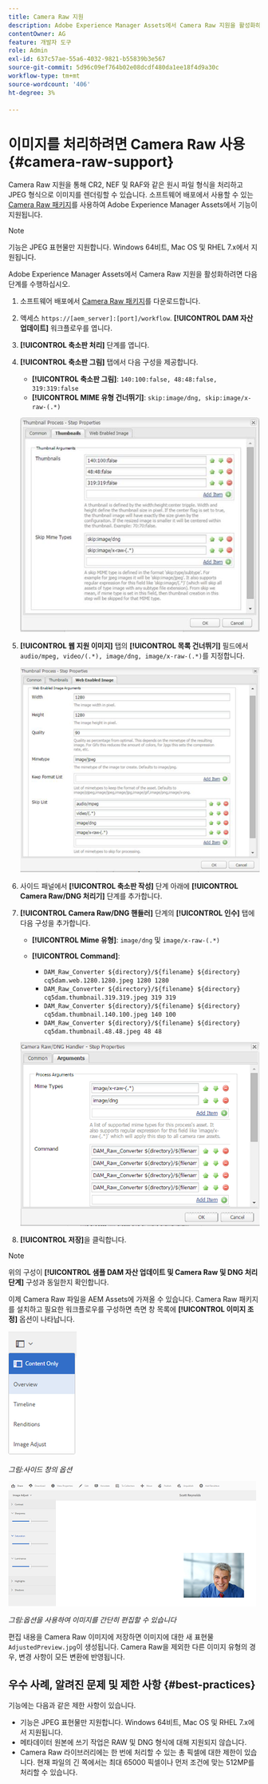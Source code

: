 ```yaml
---
title: Camera Raw 지원
description: Adobe Experience Manager Assets에서 Camera Raw 지원을 활성화하는 방법을 알아봅니다.
contentOwner: AG
feature: 개발자 도구
role: Admin
exl-id: 637c57ae-55a6-4032-9821-b55839b3e567
source-git-commit: 5d96c09ef764b02e08dcdf480da1ee18f4d9a30c
workflow-type: tm+mt
source-wordcount: '406'
ht-degree: 3%

---
```


# 이미지를 처리하려면 Camera Raw 사용 {#camera-raw-support}

Camera Raw 지원을 통해 CR2, NEF 및 RAF와 같은 원시 파일 형식을 처리하고 JPEG 형식으로 이미지를 렌더링할 수 있습니다. 소프트웨어 배포에서 사용할 수 있는 [Camera Raw 패키지](https://experience.adobe.com/#/downloads/content/software-distribution/en/aem.html?package=/content/software-distribution/en/details.html/content/dam/aem/public/adobe/packages/aem630/product/assets/aem-assets-cameraraw-pkg)를 사용하여 Adobe Experience Manager Assets에서 기능이 지원됩니다.

>[!NOTE]
>
>기능은 JPEG 표현물만 지원합니다. Windows 64비트, Mac OS 및 RHEL 7.x에서 지원됩니다.

Adobe Experience Manager Assets에서 Camera Raw 지원을 활성화하려면 다음 단계를 수행하십시오.

1. 소프트웨어 배포에서 [Camera Raw 패키지](https://experience.adobe.com/#/downloads/content/software-distribution/en/aem.html?package=/content/software-distribution/en/details.html/content/dam/aem/public/adobe/packages/aem630/product/assets/aem-assets-cameraraw-pkg)를 다운로드합니다.

1. 액세스 `https://[aem_server]:[port]/workflow`. **[!UICONTROL DAM 자산 업데이트]** 워크플로우를 엽니다.

1. **[!UICONTROL 축소판 처리]** 단계를 엽니다.

1. **[!UICONTROL 축소판 그림]** 탭에서 다음 구성을 제공합니다.

   * **[!UICONTROL 축소판 그림]**:  `140:100:false, 48:48:false, 319:319:false`
   * **[!UICONTROL MIME 유형 건너뛰기]**: `skip:image/dng, skip:image/x-raw-(.*)`

   ![chlimage](assets/chlimage_1-334.png)

1. **[!UICONTROL 웹 지원 이미지]** 탭의 **[!UICONTROL 목록 건너뛰기]** 필드에서 `audio/mpeg, video/(.*), image/dng, image/x-raw-(.*)`를 지정합니다.

   ![chlimage](assets/chlimage_1-335.png)

1. 사이드 패널에서 **[!UICONTROL 축소판 작성]** 단계 아래에 **[!UICONTROL Camera Raw/DNG 처리기]** 단계를 추가합니다.

1. **[!UICONTROL Camera Raw/DNG 핸들러]** 단계의 **[!UICONTROL 인수]** 탭에 다음 구성을 추가합니다.

   * **[!UICONTROL Mime 유형]**: `image/dng` 및  `image/x-raw-(.*)`
   * **[!UICONTROL Command]**:

      * `DAM_Raw_Converter ${directory}/${filename} ${directory} cq5dam.web.1280.1280.jpeg 1280 1280`
      * `DAM_Raw_Converter ${directory}/${filename} ${directory} cq5dam.thumbnail.319.319.jpeg 319 319`
      * `DAM_Raw_Converter ${directory}/${filename} ${directory} cq5dam.thumbnail.140.100.jpeg 140 100`
      * `DAM_Raw_Converter ${directory}/${filename} ${directory} cq5dam.thumbnail.48.48.jpeg 48 48`

   ![chlimage_1-336](assets/chlimage_1-336.png)

1. **[!UICONTROL 저장]**&#x200B;을 클릭합니다.

>[!NOTE]
>
>위의 구성이 **[!UICONTROL 샘플 DAM 자산 업데이트 및 Camera Raw 및 DNG 처리 단계]** 구성과 동일한지 확인합니다.

이제 Camera Raw 파일을 AEM Assets에 가져올 수 있습니다. Camera Raw 패키지를 설치하고 필요한 워크플로우를 구성하면 측면 창 목록에 **[!UICONTROL 이미지 조정]** 옵션이 나타납니다.

![chlimage_1-337](assets/chlimage_1-337.png)

*그림:사이드 창의 옵션*

![chlimage_1-338](assets/chlimage_1-338.png)

*그림:옵션을 사용하여 이미지를 간단히 편집할 수 있습니다*

편집 내용을 Camera Raw 이미지에 저장하면 이미지에 대한 새 표현물 `AdjustedPreview.jpg`이 생성됩니다. Camera Raw을 제외한 다른 이미지 유형의 경우, 변경 사항이 모든 변환에 반영됩니다.

## 우수 사례, 알려진 문제 및 제한 사항 {#best-practices}

기능에는 다음과 같은 제한 사항이 있습니다.

* 기능은 JPEG 표현물만 지원합니다. Windows 64비트, Mac OS 및 RHEL 7.x에서 지원됩니다.
* 메타데이터 원본에 쓰기 작업은 RAW 및 DNG 형식에 대해 지원되지 않습니다.
* Camera Raw 라이브러리에는 한 번에 처리할 수 있는 총 픽셀에 대한 제한이 있습니다. 현재 파일의 긴 쪽에서는 최대 65000 픽셀이나 먼저 조건에 맞는 512MP를 처리할 수 있습니다.
